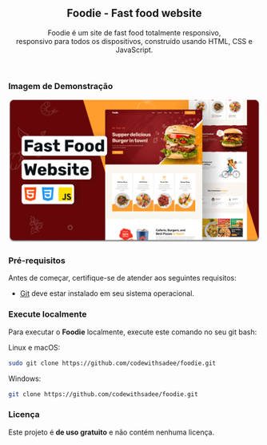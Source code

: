 <div align="center">
  
  
  <br />
  <br />

  <h2 align="center">Foodie - Fast food website</h2>

 Foodie é um site de fast food totalmente responsivo, <br />responsivo para todos os dispositivos, construído usando HTML, CSS e JavaScript.

</div>

<br />

### Imagem de Demonstração

![Foodie Desktop Demo](./readme-images/desktop.png "Desktop Demo")

### Pré-requisitos

Antes de começar, certifique-se de atender aos seguintes requisitos:

* [Git](https://git-scm.com/downloads "Download Git") deve estar instalado em seu sistema operacional.

### Execute localmente

Para executar o **Foodie** localmente, execute este comando no seu git bash:

Linux e macOS:

```bash
sudo git clone https://github.com/codewithsadee/foodie.git
```

Windows:

```bash
git clone https://github.com/codewithsadee/foodie.git
```

### Licença

Este projeto é **de uso gratuito** e não contém nenhuma licença.
